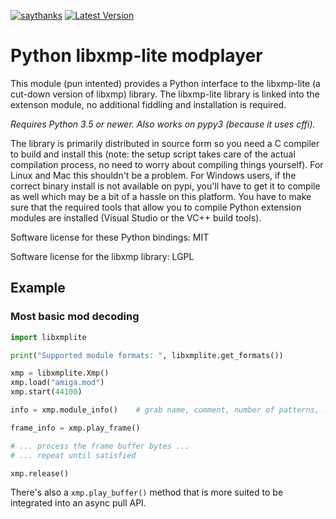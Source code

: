 [![saythanks](https://img.shields.io/badge/say-thanks-ff69b4.svg)](https://saythanks.io/to/irmen)
[![Latest Version](https://img.shields.io/pypi/v/libxmplite.svg)](https://pypi.python.org/pypi/libxmplite/)


# Python libxmp-lite  modplayer

This module (pun intented) provides a Python interface to the
libxmp-lite (a cut-down version of libxmp) library.
The libxmp-lite library is linked into the extenson module, no additional
fiddling and installation is required. 

*Requires Python 3.5 or newer.  Also works on pypy3 (because it uses cffi).* 

The library is primarily distributed in source form so you need a C compiler to build and install this
(note: the setup script takes care of the actual compilation process, no need to worry about compiling things yourself).
For Linux and Mac this shouldn't be a problem. For Windows users, if the correct binary install
is not available on pypi, you'll have to get it to compile as well which may be a bit of a hassle 
on this platform. You have to make sure that the required tools that allow you to compile Python extension modules
are installed (Visual Studio or the VC++ build tools).
 
Software license for these Python bindings: MIT

Software license for the libxmp library: LGPL


## Example

### Most basic mod decoding

```python
import libxmplite

print("Supported module formats: ", libxmplite.get_formats())

xmp = libxmplite.Xmp()
xmp.load("amiga.mod")
xmp.start(44100)

info = xmp.module_info()    # grab name, comment, number of patterns, ....

frame_info = xmp.play_frame()

# ... process the frame buffer bytes ...
# ... repeat until satisfied

xmp.release()
```

There's also a ``xmp.play_buffer()`` method that is more suited to be integrated
into an async pull API.
